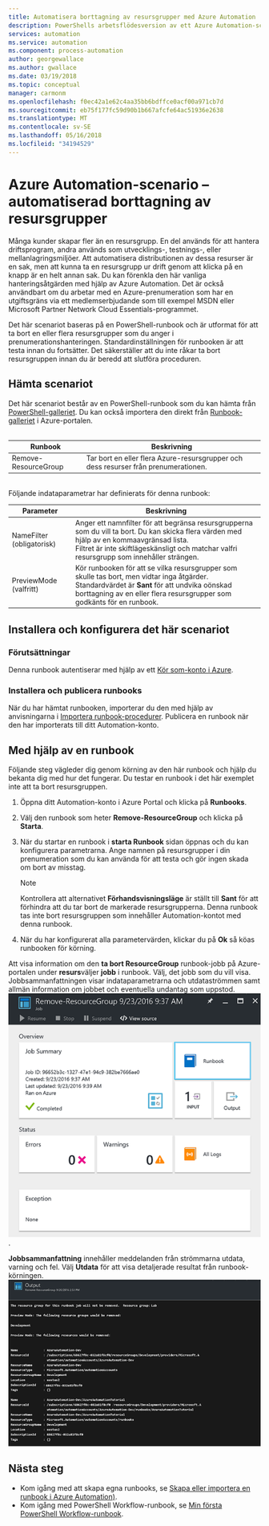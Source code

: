 ```yaml
---
title: Automatisera borttagning av resursgrupper med Azure Automation
description: PowerShells arbetsflödesversion av ett Azure Automation-scenario, inklusive runbooks för att ta bort alla resursgrupper i din prenumeration.
services: automation
ms.service: automation
ms.component: process-automation
author: georgewallace
ms.author: gwallace
ms.date: 03/19/2018
ms.topic: conceptual
manager: carmonm
ms.openlocfilehash: f0ec42a1e62c4aa35bb6bdffce0acf00a971cb7d
ms.sourcegitcommit: eb75f177fc59d90b1b667afcfe64ac51936e2638
ms.translationtype: MT
ms.contentlocale: sv-SE
ms.lasthandoff: 05/16/2018
ms.locfileid: "34194529"
---
```

# <a name="azure-automation-scenario---automate-removal-of-resource-groups"></a>Azure Automation-scenario – automatiserad borttagning av resursgrupper
Många kunder skapar fler än en resursgrupp. En del används för att hantera driftsprogram, andra används som utvecklings-, testnings-, eller mellanlagringsmiljöer. Att automatisera distributionen av dessa resurser är en sak, men att kunna ta en resursgrupp ur drift genom att klicka på en knapp är en helt annan sak. Du kan förenkla den här vanliga hanteringsåtgärden med hjälp av Azure Automation. Det är också användbart om du arbetar med en Azure-prenumeration som har en utgiftsgräns via ett medlemserbjudande som till exempel MSDN eller Microsoft Partner Network Cloud Essentials-programmet.

Det här scenariot baseras på en PowerShell-runbook och är utformat för att ta bort en eller flera resursgrupper som du anger i prenumerationshanteringen. Standardinställningen för runbooken är att testa innan du fortsätter. Det säkerställer att du inte råkar ta bort resursgruppen innan du är beredd att slutföra proceduren.   

## <a name="getting-the-scenario"></a>Hämta scenariot
Det här scenariot består av en PowerShell-runbook som du kan hämta från [PowerShell-galleriet](https://www.powershellgallery.com/packages/Remove-ResourceGroup/1.0/DisplayScript). Du kan också importera den direkt från [Runbook-galleriet](automation-runbook-gallery.md) i Azure-portalen.<br><br>

| Runbook | Beskrivning |
| --- | --- |
| Remove-ResourceGroup |Tar bort en eller flera Azure-resursgrupper och dess resurser från prenumerationen. |

<br>
Följande indataparametrar har definierats för denna runbook:

| Parameter | Beskrivning |
| --- | --- |
| NameFilter (obligatorisk) |Anger ett namnfilter för att begränsa resursgrupperna som du vill ta bort. Du kan skicka flera värden med hjälp av en kommaavgränsad lista.<br>Filtret är inte skiftlägeskänsligt och matchar valfri resursgrupp som innehåller strängen. |
| PreviewMode (valfritt) |Kör runbooken för att se vilka resursgrupper som skulle tas bort, men vidtar inga åtgärder.<br>Standardvärdet är **Sant** för att undvika oönskad borttagning av en eller flera resursgrupper som godkänts för en runbook. |

## <a name="install-and-configure-this-scenario"></a>Installera och konfigurera det här scenariot
### <a name="prerequisites"></a>Förutsättningar
Denna runbook autentiserar med hjälp av ett [Kör som-konto i Azure](automation-sec-configure-azure-runas-account.md).    

### <a name="install-and-publish-the-runbooks"></a>Installera och publicera runbooks
När du har hämtat runbooken, importerar du den med hjälp av anvisningarna i [Importera runbook-procedurer](automation-creating-importing-runbook.md#importing-a-runbook-from-a-file-into-azure-automation). Publicera en runbook när den har importerats till ditt Automation-konto.

## <a name="using-the-runbook"></a>Med hjälp av en runbook
Följande steg vägleder dig genom körning av den här runbook och hjälp du bekanta dig med hur det fungerar. Du testar en runbook i det här exemplet inte att ta bort resursgruppen.  

1. Öppna ditt Automation-konto i Azure Portal och klicka på **Runbooks**.
2. Välj den runbook som heter **Remove-ResourceGroup** och klicka på **Starta**.
3. När du startar en runbook i **starta Runbook** sidan öppnas och du kan konfigurera parametrarna. Ange namnen på resursgrupper i din prenumeration som du kan använda för att testa och gör ingen skada om bort av misstag.

   > [!NOTE]
   > Kontrollera att alternativet **Förhandsvisningsläge** är ställt till **Sant** för att förhindra att du tar bort de markerade resursgrupperna. Denna runbook tas inte bort resursgruppen som innehåller Automation-kontot med denna runbook.  
   >
   >
1. När du har konfigurerat alla parametervärden, klickar du på **Ok** så köas runbooken för körning.  

Att visa information om den **ta bort ResourceGroup** runbook-jobb på Azure-portalen under **resurs**väljer **jobb** i runbook. Välj, det jobb som du vill visa. Jobbsammanfattningen visar indataparametrarna och utdataströmmen samt allmän information om jobbet och eventuella undantag som uppstod.<br> ![Remove-ResourceGroup runbook jobbstatus](media/automation-scenario-remove-resourcegroup/remove-resourcegroup-runbook-job-status.png).

**Jobbsammanfattning** innehåller meddelanden från strömmarna utdata, varning och fel. Välj **Utdata** för att visa detaljerade resultat från runbook-körningen.<br> ![Remove-ResourceGroup runbook utdataresultat](media/automation-scenario-remove-resourcegroup/remove-resourcegroup-runbook-job-output.png)

## <a name="next-steps"></a>Nästa steg
* Kom igång med att skapa egna runbooks, se [Skapa eller importera en runbook i Azure Automation)](automation-creating-importing-runbook.md).
* Kom igång med PowerShell Workflow-runbook, se [Min första PowerShell Workflow-runbook](automation-first-runbook-textual.md).

